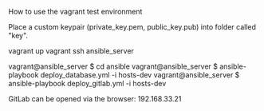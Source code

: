 How to use the vagrant test environment

Place a custom keypair (private_key.pem, public_key.pub) into folder called "key".

vagrant up
vagrant ssh ansible_server

vagrant@ansible_server $ cd ansible
vagrant@ansible_server $ ansible-playbook deploy_database.yml -i hosts-dev
vagrant@ansible_server $ ansible-playbook deploy_gitlab.yml -i hosts-dev

GitLab can be opened via the browser: 192.168.33.21